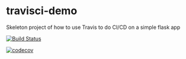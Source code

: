 # travisci-demo

Skeleton project of how to use Travis to do CI/CD on a simple flask app

[![Build Status](https://travis-ci.com/andrea-kuijt/travisci-demo.svg?branch=master)](https://travis-ci.com/andrea-kuijt/travisci-demo)

[![codecov](https://codecov.io/gh/andrea-kuijt/travisci-demo/branch/master/graph/badge.svg)](https://codecov.io/gh/andrea-kuijt/travisci-demo)